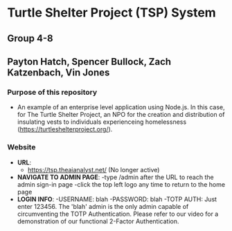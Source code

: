 # Turtle Shelter Project (TSP) System

## Group 4-8
## Payton Hatch, Spencer Bullock, Zach Katzenbach, Vin Jones

### Purpose of this repository
- An example of an enterprise level application using Node.js. In this case, for The Turtle Shelter Project, an NPO for the creation and distribution of insulating vests to individuals experienceing homelessness (https://turtleshelterproject.org/).

### Website
- **URL**:
  - https://tsp.theaianalyst.net/ (No longer active)
- **NAVIGATE TO ADMIN PAGE**:
  -type /admin after the URL to reach the admin sign-in page
  -click the top left logo any time to return to the home page
- **LOGIN INFO**:
  -USERNAME: blah
  -PASSWORD: blah
  -TOTP AUTH: Just enter 123456. The 'blah' admin is the only admin capable of circumventing the TOTP Authentication. Please refer to our video for a demonstration of our functional 2-Factor Authentication.
